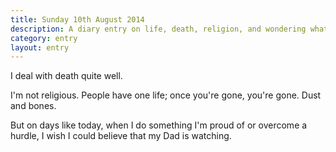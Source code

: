 ```yaml
---
title: Sunday 10th August 2014
description: A diary entry on life, death, religion, and wondering what my Dad would think of adult me
category: entry
layout: entry
---
```


I deal with death quite well.

I'm not religious. People have one life; once you're gone, you're gone. Dust and bones.

But on days like today, when I do something I'm proud of or overcome a hurdle, I wish I could believe that my Dad is watching.
